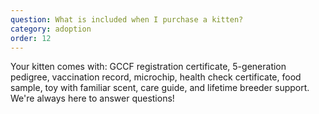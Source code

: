 ```yaml
---
question: What is included when I purchase a kitten?
category: adoption
order: 12
---
```


Your kitten comes with: GCCF registration certificate, 5-generation pedigree, vaccination record, microchip, health check certificate, food sample, toy with familiar scent, care guide, and lifetime breeder support. We're always here to answer questions!
